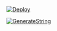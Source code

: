 [![Deploy](https://www.herokucdn.com/deploy/button.svg)](https://heroku.com/deploy?template=https://github.com/REXS/UFoVC)

[![GenerateString](https://img.shields.io/badge/repl.it-generateString-yellowgreen)](https://replit.com/@vorcl/generatestringsession#Ufo.py)
